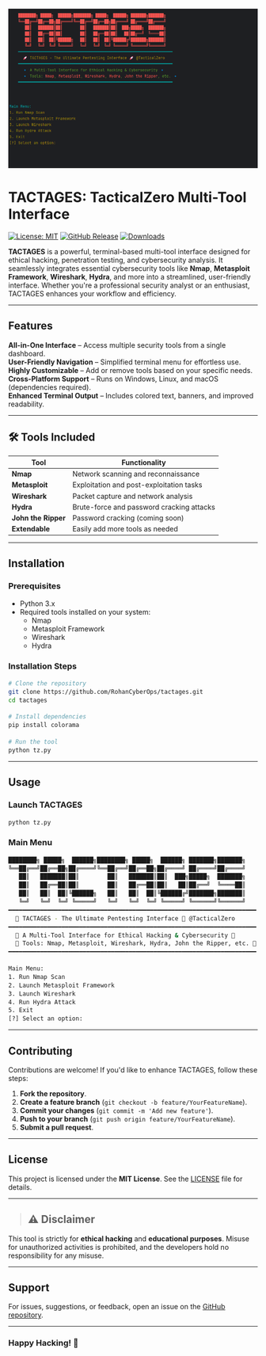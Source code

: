 ![TACTAGES](assets/image.png)

#  TACTAGES: TacticalZero Multi-Tool Interface

 
[![License: MIT](https://img.shields.io/badge/License-MIT-blue.svg)](https://opensource.org/licenses/MIT)  [![GitHub Release](https://img.shields.io/github/release/RohanCyberOps/tactages.svg)](https://github.com/RohanCyberOps/tactages/releases)  [![Downloads](https://img.shields.io/sourceforge/dm/tactages.svg)](https://sourceforge.net/projects/tactages/)  

**TACTAGES** is a powerful, terminal-based multi-tool interface designed for ethical hacking, penetration testing, and cybersecurity analysis. It seamlessly integrates essential cybersecurity tools like **Nmap**, **Metasploit Framework**, **Wireshark**, **Hydra**, and more into a streamlined, user-friendly interface. Whether you're a professional security analyst or an enthusiast, TACTAGES enhances your workflow and efficiency.

---

##  Features

**All-in-One Interface** – Access multiple security tools from a single dashboard.  
 **User-Friendly Navigation** – Simplified terminal menu for effortless use.  
 **Highly Customizable** – Add or remove tools based on your specific needs.  
 **Cross-Platform Support** – Runs on Windows, Linux, and macOS (dependencies required).  
 **Enhanced Terminal Output** – Includes colored text, banners, and improved readability.  

---

## 🛠️ Tools Included

| Tool                 | Functionality                                  |
|----------------------|----------------------------------------------|
| **Nmap**            | Network scanning and reconnaissance          |
| **Metasploit**      | Exploitation and post-exploitation tasks     |
| **Wireshark**       | Packet capture and network analysis         |
| **Hydra**           | Brute-force and password cracking attacks   |
| **John the Ripper** | Password cracking (coming soon)             |
| **Extendable**      | Easily add more tools as needed             |

---

##  Installation

### Prerequisites
- Python 3.x
- Required tools installed on your system:
  - Nmap
  - Metasploit Framework
  - Wireshark
  - Hydra

### Installation Steps
```bash
# Clone the repository
git clone https://github.com/RohanCyberOps/tactages.git
cd tactages

# Install dependencies
pip install colorama

# Run the tool
python tz.py
```

---

##  Usage

### Launch TACTAGES
```bash
python tz.py
```

### Main Menu
```bash
████████╗ █████╗  ██████╗████████╗ █████╗  ██████╗ ███████╗███████╗
╚══██╔══╝██╔══██╗██╔════╝╚══██╔══╝██╔══██╗██╔════╝ ██╔════╝██╔════╝
   ██║   ███████║██║        ██║   ███████║██║  ███╗█████╗  ███████╗
   ██║   ██╔══██║██║        ██║   ██╔══██║██║   ██║██╔══╝  ╚════██║
   ██║   ██║  ██║╚██████╗   ██║   ██║  ██║╚██████╔╝███████╗███████║
   ╚═╝   ╚═╝  ╚═╝ ╚═════╝   ╚═╝   ╚═╝  ╚═╝ ╚═════╝ ╚══════╝╚══════╝
━━━━━━━━━━━━━━━━━━━━━━━━━━━━━━━━━━━━━━━━━━━━━━━━━━━━━━━━━━━━━━━━━━━━━━
  🚀 TACTAGES - The Ultimate Pentesting Interface 🚀 @TacticalZero
━━━━━━━━━━━━━━━━━━━━━━━━━━━━━━━━━━━━━━━━━━━━━━━━━━━━━━━━━━━━━━━━━━━━━━
  🔹 A Multi-Tool Interface for Ethical Hacking & Cybersecurity 🔹
  🔹 Tools: Nmap, Metasploit, Wireshark, Hydra, John the Ripper, etc. 🔹
━━━━━━━━━━━━━━━━━━━━━━━━━━━━━━━━━━━━━━━━━━━━━━━━━━━━━━━━━━━━━━━━━━━━━━

Main Menu:
1. Run Nmap Scan
2. Launch Metasploit Framework
3. Launch Wireshark
4. Run Hydra Attack
5. Exit
[?] Select an option:
```

---

##  Contributing

Contributions are welcome! If you'd like to enhance TACTAGES, follow these steps:
1. **Fork the repository**.
2. **Create a feature branch** (`git checkout -b feature/YourFeatureName`).
3. **Commit your changes** (`git commit -m 'Add new feature'`).
4. **Push to your branch** (`git push origin feature/YourFeatureName`).
5. **Submit a pull request**.

---

##  License

This project is licensed under the **MIT License**. See the [LICENSE](LICENSE) file for details.

---

>## ⚠ Disclaimer
This tool is strictly for **ethical hacking** and **educational purposes**. Misuse for unauthorized activities is prohibited, and the developers hold no responsibility for any misuse.

---

##  Support

For issues, suggestions, or feedback, open an issue on the [GitHub repository](https://github.com/RohanCyberOps/tactages/issues).

---

### **Happy Hacking!** 🚀


